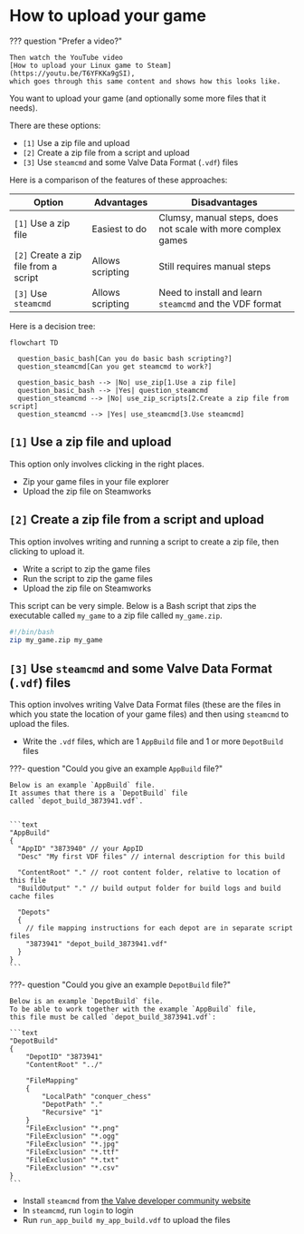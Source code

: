 # How to upload your game

??? question "Prefer a video?"

    Then watch the YouTube video 
    [How to upload your Linux game to Steam](https://youtu.be/T6YFKKa9gSI),
    which goes through this same content and shows how this looks like.

You want to upload your game (and optionally some more files
that it needs).

There are these options:

- `[1]` Use a zip file and upload
- `[2]` Create a zip file from a script and upload
- `[3]` Use `steamcmd` and some Valve Data Format (`.vdf`) files

Here is a comparison of the features of these approaches:

<!-- markdownlint-disable MD013 --><!-- Tables cannot be split up over lines, hence will break 80 characters per line -->

Option                               |Advantages      |Disadvantages
-------------------------------------|----------------|------------------------------------------------------------
`[1]` Use a zip file                 |Easiest to do   |Clumsy, manual steps, does not scale with more complex games
`[2]` Create a zip file from a script|Allows scripting|Still requires manual steps
`[3]` Use `steamcmd`                 |Allows scripting|Need to install and learn `steamcmd` and the VDF format

<!-- markdownlint-enable MD013 -->

Here is a decision tree:

```mermaid
flowchart TD

  question_basic_bash[Can you do basic bash scripting?]
  question_steamcmd[Can you get steamcmd to work?]

  question_basic_bash --> |No| use_zip[1.Use a zip file]
  question_basic_bash --> |Yes| question_steamcmd
  question_steamcmd --> |No| use_zip_scripts[2.Create a zip file from script]
  question_steamcmd --> |Yes| use_steamcmd[3.Use steamcmd]
```

## `[1]` Use a zip file and upload

This option only involves clicking in the right places.

- Zip your game files in your file explorer
- Upload the zip file on Steamworks

## `[2]` Create a zip file from a script and upload

This option involves writing and running a script to
create a zip file, then clicking to upload it.

- Write a script to zip the game files
- Run the script to zip the game files
- Upload the zip file on Steamworks

This script can be very simple.
Below is a Bash script that zips the executable called `my_game`
to a zip file called `my_game.zip`.

```bash
#!/bin/bash
zip my_game.zip my_game
```

## `[3]` Use `steamcmd` and some Valve Data Format (`.vdf`) files

This option involves writing Valve Data Format files (these
are the files in which you state the location of your game files)
and then using `steamcmd` to upload the files.

- Write the `.vdf` files, which are 1 `AppBuild` file
  and 1 or more `DepotBuild` files

???- question "Could you give an example `AppBuild` file?"

    Below is an example `AppBuild` file.
    It assumes that there is a `DepotBuild` file
    called `depot_build_3873941.vdf`.


    ```text
    "AppBuild"
    {
      "AppID" "3873940" // your AppID
      "Desc" "My first VDF files" // internal description for this build

      "ContentRoot" "." // root content folder, relative to location of this file
      "BuildOutput" "." // build output folder for build logs and build cache files

      "Depots"
      {
        // file mapping instructions for each depot are in separate script files
        "3873941" "depot_build_3873941.vdf"
      }
    }
    ```

???- question "Could you give an example `DepotBuild` file?"

    Below is an example `DepotBuild` file.
    To be able to work together with the example `AppBuild` file,
    this file must be called `depot_build_3873941.vdf`:

    ```text
    "DepotBuild"
    {
        "DepotID" "3873941"
        "ContentRoot" "../"

        "FileMapping"
        {
            "LocalPath" "conquer_chess"
            "DepotPath" "."
            "Recursive" "1"
        }
        "FileExclusion" "*.png"
        "FileExclusion" "*.ogg"
        "FileExclusion" "*.jpg"
        "FileExclusion" "*.ttf"
        "FileExclusion" "*.txt"
        "FileExclusion" "*.csv"
    }
    ```

- Install `steamcmd` from
  [the Valve developer community website](https://developer.valvesoftware.com/wiki/SteamCMD)
- In `steamcmd`, run `login` to login
- Run `run_app_build my_app_build.vdf` to upload the files
